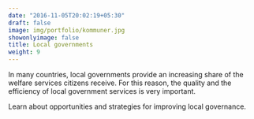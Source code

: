 ```yaml
---
date: "2016-11-05T20:02:19+05:30"
draft: false
image: img/portfolio/kommuner.jpg
showonlyimage: false
title: Local governments
weight: 9
---
```


In many countries, local governments provide an increasing share of the welfare services citizens receive. For this reason, the quality and the efficiency of local government services is very important.
<!--more-->

Learn about opportunities and strategies for improving local governance.

